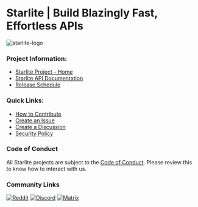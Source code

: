 # Starlite | Build Blazingly Fast, Effortless APIs

![starlite-logo](https://github.com/starlite-api/starlite/raw/main/artwork/SVG/starlite-banner.svg)

### Project Information:
* [Starlite Project - Home][home]
* [Starlite API Documentation][docs]
* [Release Schedule][releases]

### Quick Links:
* [How to Contribute][contrib]
* [Create an Issue][issue]
* [Create a Discussion][discussion]
* [Security Policy][security]

### Code of Conduct

All Starlite projects are subject to the [Code of Conduct][conduct]. Please review this to know how to interact with us.

### Community Links
[![Reddit](https://img.shields.io/reddit/subreddit-subscribers/starlite?label=r%2FStarlite&logo=reddit)](https://reddit.com/r/starlite)
[![Discord](https://img.shields.io/discord/919193495116337154?color=blue&label=chat%20on%20discord&logo=discord)](https://discord.gg/X3FJqy8d2j)
[![Matrix](https://img.shields.io/badge/%5Bm%5D%20chat%20on%20Matrix-bridged-blue)](https://matrix.to/#/#starlitespace:matrix.org)

[home]: https://github.com/starlite-api/starlite
[docs]: https://starlite-api.github.io/starlite/latest/
[contrib]: https://starlite-api.github.io/starlite/latest/contribution-guide.html
[releases]: https://starlite-api.github.io/starlite/latest/starlite-releases.html
[conduct]: https://github.com/starlite-api/.github/blob/main/CODE_OF_CONDUCT.md
[orgstruct]: https://starlite-api.github.io/starlite/latest/organization.html
[issue]: https://github.com/starlite-api/starlite/issues/new/choose
[discussion]: https://github.com/starlite-api/starlite/discussions/new/choose
[security]: https://github.com/starlite-api/.github/blob/main/SECURITY.md
